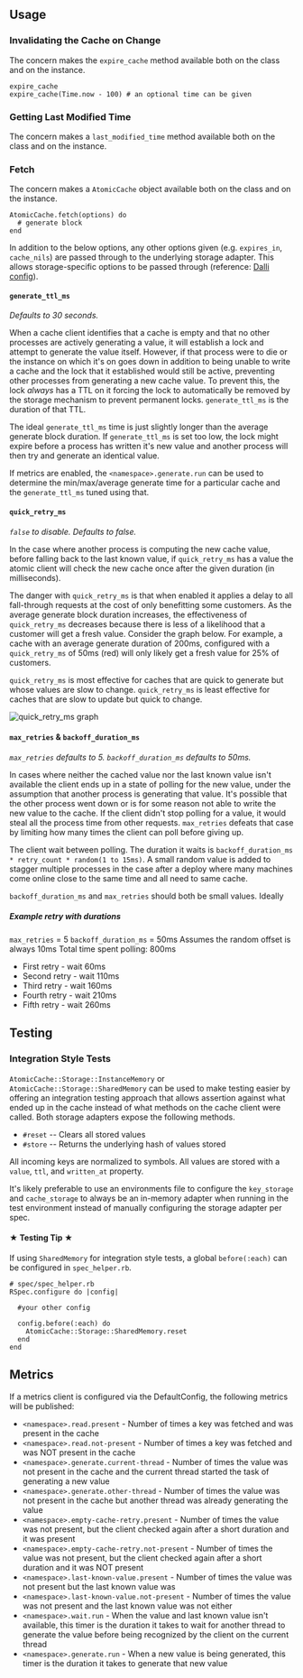 ## Usage

### Invalidating the Cache on Change
The concern makes the `expire_cache` method available both on the class and on the instance.
```
expire_cache
expire_cache(Time.now - 100) # an optional time can be given
```

### Getting Last Modified Time
The concern makes a `last_modified_time` method available both on the class and on the instance.

### Fetch
The concern makes a `AtomicCache` object available both on the class and on the instance.

```
AtomicCache.fetch(options) do
  # generate block
end
```

In addition to the below options, any other options given (e.g. `expires_in`, `cache_nils`) are passed through to the underlying storage adapter.  This allows storage-specific options to be passed through (reference: [Dalli config](https://github.com/petergoldstein/dalli#configuration)).

#### `generate_ttl_ms`
_Defaults to 30 seconds._

When a cache client identifies that a cache is empty and that no other processes are actively generating a value, it will establish a lock and attempt to generate the value itself.  However, if that process were to die or the instance on which it's on goes down in addition to being unable to write a cache and the lock that it established would still be active, preventing other processes from generating a new cache value.  To prevent this, the lock *always* has a TTL on it forcing the lock to automatically be removed by the storage mechanism to prevent permanent locks.  `generate_ttl_ms` is the duration of that TTL.

The ideal `generate_ttl_ms` time is just slightly longer than the average generate block duration.  If `generate_ttl_ms` is set too low, the lock might expire before a process has written it's new value and another process will then try and generate an identical value.

If metrics are enabled, the `<namespace>.generate.run` can be used to determine the min/max/average generate time for a particular cache and the `generate_ttl_ms` tuned using that.

#### `quick_retry_ms`
_`false` to disable. Defaults to false._

In the case where another process is computing the new cache value, before falling back to the last known value, if `quick_retry_ms` has a value the atomic client will check the new cache once after the given duration (in milliseconds).

The danger with `quick_retry_ms` is that when enabled it applies a delay to all fall-through requests at the cost of only benefitting some customers.  As the average generate block duration increases, the effectiveness of `quick_retry_ms` decreases because there is less of a likelihood that a customer will get a fresh value.  Consider the graph below.  For example, a cache with an average generate duration of 200ms, configured with a `quick_retry_ms` of 50ms (red) will only likely get a fresh value for 25% of customers.

`quick_retry_ms` is most effective for caches that are quick to generate but whose values are slow to change.  `quick_retry_ms` is least effective for caches that are slow to update but quick to change.

![quick_retry_ms graph](img/quick_retry_ms_graph.png)

#### `max_retries` & `backoff_duration_ms`
_`max_retries` defaults to 5._
_`backoff_duration_ms` defaults to 50ms._

In cases where neither the cached value nor the last known value isn't available the client ends up in a state of polling for the new value, under the assumption that another process is generating that value.  It's possible that the other process went down or is for some reason not able to write the new value to the cache.  If the client didn't stop polling for a value, it would steal all the process time from other requests.  `max_retries` defeats that case by limiting how many times the client can poll before giving up.

The client wait between polling. The duration it waits is `backoff_duration_ms * retry_count * random(1 to 15ms)`. A small random value is added to stagger multiple processes in the case after a deploy where many machines come online close to the same time and all need to same cache.

`backoff_duration_ms` and `max_retries` should both be small values.  Ideally

##### Example retry with durations
`max_retries` = 5
`backoff_duration_ms` = 50ms
Assumes the random offset is always 10ms
Total time spent polling: 800ms

  * First retry - wait 60ms
  * Second retry - wait 110ms
  * Third retry - wait 160ms
  * Fourth retry - wait 210ms
  * Fifth retry - wait 260ms

## Testing

### Integration Style Tests
`AtomicCache::Storage::InstanceMemory` or `AtomicCache::Storage::SharedMemory` can be used to make testing easier by offering an integration testing approach that allows assertion against what ended up in the cache instead of what methods on the cache client were called.  Both storage adapters expose the following methods.

  * `#reset` -- Clears all stored values
  * `#store` -- Returns the underlying hash of values stored

All incoming keys are normalized to symbols.  All values are stored with a `value`, `ttl`, and `written_at` property.

It's likely preferable to use an environments file to configure the `key_storage` and `cache_storage` to always be an in-memory adapter when running in the test environment instead of manually configuring the storage adapter per spec.

#### ★ Testing Tip ★
If using `SharedMemory` for integration style tests, a global `before(:each)` can be configured in `spec_helper.rb`.

```
# spec/spec_helper.rb
RSpec.configure do |config|

  #your other config

  config.before(:each) do
    AtomicCache::Storage::SharedMemory.reset
  end
end
```

## Metrics

If a metrics client is configured via the DefaultConfig, the following metrics will be published:

* `<namespace>.read.present` - Number of times a key was fetched and was present in the cache
* `<namespace>.read.not-present` - Number of times a key was fetched and was NOT present in the cache
* `<namespace>.generate.current-thread` - Number of times the value was not present in the cache and the current thread started the task of generating a new value
* `<namespace>.generate.other-thread` - Number of times the value was not present in the cache but another thread was already generating the value
* `<namespace>.empty-cache-retry.present` - Number of times the value was not present, but the client checked again after a short duration and it was present
* `<namespace>.empty-cache-retry.not-present` - Number of times the value was not present, but the client checked again after a short duration and it was NOT present
* `<namespace>.last-known-value.present` - Number of times the value was not present but the last known value was
* `<namespace>.last-known-value.not-present` - Number of times the value was not present and the last known value was not either
* `<namespace>.wait.run` - When the value and last known value isn't available, this timer is the duration it takes to wait for another thread to generate the value before being recognized by the client on the current thread
* `<namespace>.generate.run` - When a new value is being generated, this timer is the duration it takes to generate that new value
